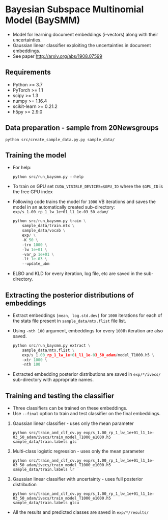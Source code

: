 
# Bayesian Subspace Multinomial Model (BaySMM)

* Model for learning document embeddings (i-vectors) along with their uncertainties.
* Gaussian linear classifier exploiting the uncertainties in document embeddings.
* See paper <http://arxiv.org/abs/1908.07599>

## Requirements

* Python >= 3.7
* PyTorch >= 1.1
* scipy >= 1.3
* numpy >= 1.16.4
* scikit-learn >= 0.21.2
* h5py >= 2.9.0

## Data preparation - sample from 20Newsgroups

```python src/create_sample_data.py.py sample_data/```

## Training the model

* For help:

    ```python src/run_baysmm.py --help```

* To train on GPU set `CUDA_VISIBLE_DEVICES=$GPU_ID` where the `$GPU_ID` is the free GPU index

* Following code trains the model for `1000` VB iterations and saves the model in
an automatically created sub-directory: `exp/s_1.00_rp_1_lw_1e+01_l1_1e-03_50_adam/`

    ```python
    python src/run_baysmm.py train \
        sample_data/train.mtx \
        sample_data/vocab \
        exp/ \
        -K 50 \
        -trn 1000 \
        -lw 1e+01 \
        -var_p 1e+01 \
        -lt 1e-03 \
        --update_ubm
    ```

* ELBO and KLD for every iteration, log file, etc are saved in the sub-directory.

## Extracting the posterior distributions of embeddings

* Extract embeddings `[mean, log.std.dev]` for `1000` iterations for each of the stats file present in `sample_data/mtx.flist` file list.
* Using `-nth 100` argument,  embeddings for every `100`th iteration are also saved.

    ```python
    python src/run_baysmm.py extract \
        sample_data/mtx.flist \
        exp/s_1.00_rp_1_lw_1e+01_l1_1e-03_50_adam/model_T1000.h5 \
        -xtr 1000 \
        -nth 100
    ```

* Extracted embedding posterior distributions are saved in `exp/*/ivecs/` sub-directory with appropriate names.

## Training and testing the classifier

* Three classifiers can be trained on these embeddings.
* Use `--final` option to train and test classifier on the final embeddings.

1. Gaussian linear classifier - uses only the mean parameter

    ```python src/train_and_clf_cv.py exp/s_1.00_rp_1_lw_1e+01_l1_1e-03_50_adam/ivecs/train_model_T1000_e1000.h5 sample_data/train.labels glc```

2. Multi-class logistic regression - uses only the mean parameter

    ```python src/train_and_clf_cv.py exp/s_1.00_rp_1_lw_1e+01_l1_1e-03_50_adam/ivecs/train_model_T1000_e1000.h5 sample_data/train.labels lr```

3. Gaussian linear classifier with uncertainty - uses full posterior distribution

    ```python src/train_and_clf_cv.py exp/s_1.00_rp_1_lw_1e+01_l1_1e-03_50_adam/ivecs/train_model_T1000_e1000.h5 sample_data/train.labels glcu```

* All the results and predicted classes are saved in `exp/*/results/`
